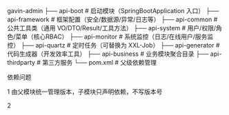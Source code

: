 
gavin-admin
├── api-boot          # 启动模块（SpringBootApplication 入口）
├── api-framework     # 框架配置（安全/数据源/异常/日志等）
├── api-common        # 公共工具类（通用 VO/DTO/Result/工具方法）
├── api-system        # 用户/权限/角色/菜单（核心RBAC）
├── api-monitor       # 系统监控（日志/在线用户/服务监控）
├── api-quartz        # 定时任务（可替换为 XXL-Job）
├── api-generator     # 代码生成器（开发效率工具）
├── api-business      # 业务模块聚合目录
├── api-thirdparty    # 第三方服务
└── pom.xml             # 父级依赖管理

依赖问题

1 由父模块统一管理版本，子模块只声明依赖，不写版本号

2 